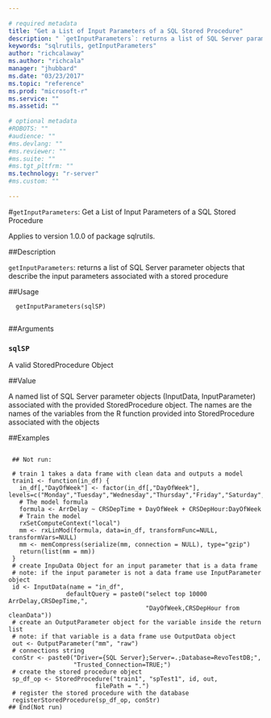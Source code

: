 ```yaml
--- 
 
# required metadata 
title: "Get a List of Input Parameters of a SQL Stored Procedure" 
description: " `getInputParameters`: returns a list of SQL Server parameter objects                     that describe the input parameters associated                     with a stored procedure " 
keywords: "sqlrutils, getInputParameters" 
author: "richcalaway"
ms.author: "richcala" 
manager: "jhubbard" 
ms.date: "03/23/2017" 
ms.topic: "reference" 
ms.prod: "microsoft-r" 
ms.service: "" 
ms.assetid: "" 
 
# optional metadata 
#ROBOTS: "" 
#audience: "" 
#ms.devlang: "" 
#ms.reviewer: "" 
#ms.suite: "" 
#ms.tgt_pltfrm: "" 
ms.technology: "r-server" 
#ms.custom: "" 
 
--- 
```

 
 
 
 
 #`getInputParameters`: Get a List of Input Parameters of a SQL Stored Procedure

 Applies to version 1.0.0 of package sqlrutils.
 
 ##Description
 
`getInputParameters`: returns a list of SQL Server parameter objects
that describe the input parameters associated
with a stored procedure
 
 
 ##Usage

```   
  getInputParameters(sqlSP)
 
```
 
 ##Arguments

   
  
 ### `sqlSP`
 A valid StoredProcedure Object 
  
 
 
 ##Value
 
A named list of SQL Server parameter objects (InputData, InputParameter)
associated with the provided StoredProcedure object. The names are the names
of the variables from the R function provided into StoredProcedure associated
with the objects
 
 ##Examples

 ```
   
  ## Not run:
 
  # train 1 takes a data frame with clean data and outputs a model
  train1 <- function(in_df) {
    in_df[,"DayOfWeek"] <- factor(in_df[,"DayOfWeek"], levels=c("Monday","Tuesday","Wednesday","Thursday","Friday","Saturday","Sunday"))
    # The model formula
    formula <- ArrDelay ~ CRSDepTime + DayOfWeek + CRSDepHour:DayOfWeek
    # Train the model
    rxSetComputeContext("local")
    mm <- rxLinMod(formula, data=in_df, transformFunc=NULL, transformVars=NULL)
    mm <- memCompress(serialize(mm, connection = NULL), type="gzip")
    return(list(mm = mm))
  }
  # create InpuData Object for an input parameter that is a data frame
  # note: if the input parameter is not a data frame use InputParameter object
  id <- InputData(name = "in_df",
                 defaultQuery = paste0("select top 10000 ArrDelay,CRSDepTime,",
                                       "DayOfWeek,CRSDepHour from cleanData"))
  # create an OutputParameter object for the variable inside the return list
  # note: if that variable is a data frame use OutputData object
  out <- OutputParameter("mm", "raw")
  # connections string
  conStr <- paste0("Driver={SQL Server};Server=.;Database=RevoTestDB;",
                   "Trusted_Connection=TRUE;")
  # create the stored procedure object
  sp_df_op <- StoredProcedure("train1", "spTest1", id, out,
                         filePath = ".")
  # register the stored procedure with the database
  registerStoredProcedure(sp_df_op, conStr)
 ## End(Not run) 
  
 
```
 
 
